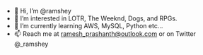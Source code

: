- 👋 Hi, I’m @ramshey
- 👀 I’m interested in LOTR, The Weeknd, Dogs, and RPGs.
- 🌱 I’m currently learning AWS, MySQL, Python etc...
- 📫 Reach me at ramesh_prashanth@outlook.com or on Twitter @_ramshey

